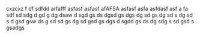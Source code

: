 cxzcxz f df sdfdd arfafff asfasf asfasf afAFSA asfasf  asfa asfdasf asf 
a fa sdf sd sdg d gd g dg dsaw d sgd gs ds dgsd gs dgs dg sd gs dg sd s 
dg sd s d gsd gsw ds g sd sd gs  dg sd gsd gs dgs d sgdd gs ds dg sdg s sd gsd s gsadgs 